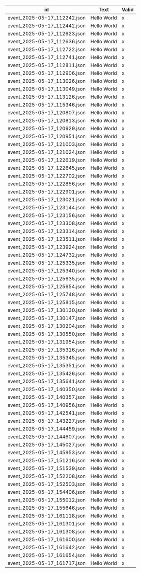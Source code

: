 | id | Text | Valid |
| --- | --- | --- |
| event_2025-05-17_112242.json | Hello World | x |
| event_2025-05-17_112442.json | Hello World | x |
| event_2025-05-17_112623.json | Hello World | x |
| event_2025-05-17_112636.json | Hello World | x |
| event_2025-05-17_112722.json | Hello World | x |
| event_2025-05-17_112741.json | Hello World | x |
| event_2025-05-17_112811.json | Hello World | x |
| event_2025-05-17_112906.json | Hello World | x |
| event_2025-05-17_113026.json | Hello World | x |
| event_2025-05-17_113049.json | Hello World | x |
| event_2025-05-17_113126.json | Hello World | x |
| event_2025-05-17_115346.json | Hello World | x |
| event_2025-05-17_120807.json | Hello World | x |
| event_2025-05-17_120813.json | Hello World | x |
| event_2025-05-17_120929.json | Hello World | x |
| event_2025-05-17_120951.json | Hello World | x |
| event_2025-05-17_121003.json | Hello World | x |
| event_2025-05-17_121024.json | Hello World | x |
| event_2025-05-17_122619.json | Hello World | x |
| event_2025-05-17_122645.json | Hello World | x |
| event_2025-05-17_122702.json | Hello World | x |
| event_2025-05-17_122856.json | Hello World | x |
| event_2025-05-17_122901.json | Hello World | x |
| event_2025-05-17_123021.json | Hello World | x |
| event_2025-05-17_123144.json | Hello World | x |
| event_2025-05-17_123156.json | Hello World | x |
| event_2025-05-17_123308.json | Hello World | x |
| event_2025-05-17_123314.json | Hello World | x |
| event_2025-05-17_123511.json | Hello World | x |
| event_2025-05-17_123924.json | Hello World | x |
| event_2025-05-17_124732.json | Hello World | x |
| event_2025-05-17_125335.json | Hello World | x |
| event_2025-05-17_125340.json | Hello World | x |
| event_2025-05-17_125635.json | Hello World | x |
| event_2025-05-17_125654.json | Hello World | x |
| event_2025-05-17_125748.json | Hello World | x |
| event_2025-05-17_125815.json | Hello World | x |
| event_2025-05-17_130130.json | Hello World | x |
| event_2025-05-17_130147.json | Hello World | x |
| event_2025-05-17_130204.json | Hello World | x |
| event_2025-05-17_130550.json | Hello World | x |
| event_2025-05-17_131954.json | Hello World | x |
| event_2025-05-17_135316.json | Hello World | x |
| event_2025-05-17_135345.json | Hello World | x |
| event_2025-05-17_135351.json | Hello World | x |
| event_2025-05-17_135426.json | Hello World | x |
| event_2025-05-17_135641.json | Hello World | x |
| event_2025-05-17_140350.json | Hello World | x |
| event_2025-05-17_140357.json | Hello World | x |
| event_2025-05-17_140956.json | Hello World | x |
| event_2025-05-17_142541.json | Hello World | x |
| event_2025-05-17_143227.json | Hello World | x |
| event_2025-05-17_144459.json | Hello World | x |
| event_2025-05-17_144607.json | Hello World | x |
| event_2025-05-17_145027.json | Hello World | x |
| event_2025-05-17_145953.json | Hello World | x |
| event_2025-05-17_151216.json | Hello World | x |
| event_2025-05-17_151539.json | Hello World | x |
| event_2025-05-17_152208.json | Hello World | x |
| event_2025-05-17_152503.json | Hello World | x |
| event_2025-05-17_154406.json | Hello World | x |
| event_2025-05-17_155012.json | Hello World | x |
| event_2025-05-17_155646.json | Hello World | x |
| event_2025-05-17_161118.json | Hello World | x |
| event_2025-05-17_161301.json | Hello World | x |
| event_2025-05-17_161308.json | Hello World | x |
| event_2025-05-17_161600.json | Hello World | x |
| event_2025-05-17_161642.json | Hello World | x |
| event_2025-05-17_161654.json | Hello World | x |
| event_2025-05-17_161717.json | Hello World | x |
